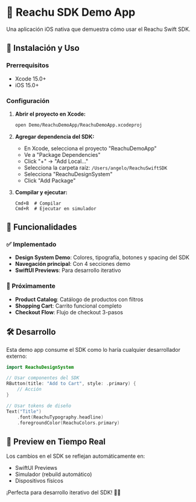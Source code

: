 # 📱 Reachu SDK Demo App

Una aplicación iOS nativa que demuestra cómo usar el Reachu Swift SDK.

## 🚀 Instalación y Uso

### Prerrequisitos
- Xcode 15.0+
- iOS 15.0+

### Configuración

1. **Abrir el proyecto en Xcode:**
   ```bash
   open Demo/ReachuDemoApp/ReachuDemoApp.xcodeproj
   ```

2. **Agregar dependencia del SDK:**
   - En Xcode, selecciona el proyecto "ReachuDemoApp"
   - Ve a "Package Dependencies" 
   - Click "+" → "Add Local..."
   - Selecciona la carpeta raíz: `/Users/angelo/ReachuSwiftSDK`
   - Selecciona "ReachuDesignSystem"
   - Click "Add Package"

3. **Compilar y ejecutar:**
   ```
   Cmd+B  # Compilar
   Cmd+R  # Ejecutar en simulador
   ```

## 🎯 Funcionalidades

### ✅ Implementado
- **Design System Demo**: Colores, tipografía, botones y spacing del SDK
- **Navegación principal**: Con 4 secciones demo
- **SwiftUI Previews**: Para desarrollo iterativo

### 🚧 Próximamente  
- **Product Catalog**: Catálogo de productos con filtros
- **Shopping Cart**: Carrito funcional completo
- **Checkout Flow**: Flujo de checkout 3-pasos

## 🛠️ Desarrollo

Esta demo app consume el SDK como lo haría cualquier desarrollador externo:

```swift
import ReachuDesignSystem

// Usar componentes del SDK
RButton(title: "Add to Cart", style: .primary) {
    // Acción
}

// Usar tokens de diseño
Text("Title")
    .font(ReachuTypography.headline)
    .foregroundColor(ReachuColors.primary)
```

## 📱 Preview en Tiempo Real

Los cambios en el SDK se reflejan automáticamente en:
- SwiftUI Previews
- Simulador (rebuild automático)
- Dispositivos físicos

¡Perfecta para desarrollo iterativo del SDK! 🎨✨
